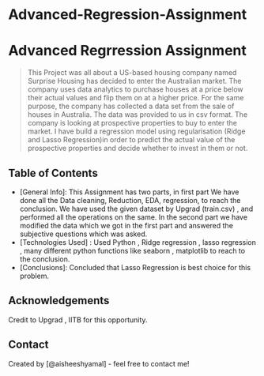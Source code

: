 # Advanced-Regression-Assignment
# Advanced Regrression Assignment
> This Project was all about a US-based housing company named Surprise Housing has decided to enter the Australian market. The company uses data analytics to purchase houses at a price below their actual values and flip them on at a higher price. For the same purpose, the company has collected a data set from the sale of houses in Australia. The data was provided to us in csv format. 
The company is looking at prospective properties to buy to enter the market. I have build a regression model using regularisation (Ridge and Lasso Regression)in order to predict the actual value of the prospective properties and decide whether to invest in them or not.

 
## Table of Contents
* [General Info]: This Assignment has two parts, in first part We have done all the Data cleaning, Reduction, EDA, regression, to reach the conclusion. We have used the given dataset by Upgrad (train.csv) , and performed all the operations on the same. 
In the second part we have modified the data which we got in the first part and answered the subjective questions which was asked.
* [Technologies Used] : Used Python , Ridge regression , lasso regression , many different python functions like seaborn , matplotlib to reach to the conclusion.
* [Conclusions]: Concluded that Lasso Regression is best choice for this problem. 





## Acknowledgements
Credit to Upgrad , IITB for this opportunity.


## Contact
Created by [@aisheeshyamal] - feel free to contact me!


